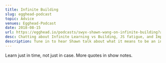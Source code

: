 ```yaml
---
title: Infinite Building
slug: egghead-podcast
topic: Advice
venues: Egghead-Podcast
date: 2018-08-15
url: https://egghead.io/podcasts/swyx-shawn-wang-on-infinite-building?af=95qfq1
desc: Chatting about Infinite Learning vs Building, JS fatigue, and Impostor Syndrome
description: Tune in to hear Shawn talk about what it means to be an infinite learner and builder and how he uses this approach to further his career.
---
```


Learn just in time, not just in case. More quotes in show notes.
